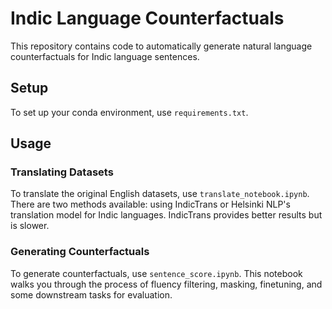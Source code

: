 # Indic Language Counterfactuals

This repository contains code to automatically generate natural language counterfactuals for Indic language sentences. 
## Setup

To set up your conda environment, use `requirements.txt`.

## Usage

### Translating Datasets

To translate the original English datasets, use `translate_notebook.ipynb`. There are two methods available: using IndicTrans or Helsinki NLP's translation model for Indic languages. IndicTrans provides better results but is slower.

### Generating Counterfactuals

To generate counterfactuals, use `sentence_score.ipynb`. This notebook walks you through the process of fluency filtering, masking, finetuning, and some downstream tasks for evaluation.
